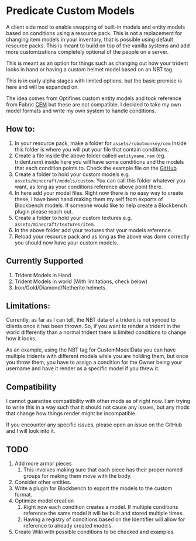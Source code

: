 # Predicate Custom Models

A client side mod to enable swapping of built-in models and entity models based on conditions using a resource pack. This is not a replacement for changing item models in your inventory, that is possible using default resource packs. This is meant to build on top of the vanilla systems and add more customizations completely optional of the people on a server.

This is meant as an option for things such as changing out how your trident looks in hand or having a custom helmet model based on an NBT tag.

This is in early alpha stages with limited options, but the basic premise is here and will be expanded on.

The idea comes from Optifines custom entity models and took reference from Fabric [CEM](https://www.curseforge.com/minecraft/mc-mods/custom-entity-models-cem) but these are not compatible.
I decided to take my own model formats and write my own system to handle conditions.
## How to:
1. In your resource pack, make a folder for `assets/robotmonkey/cem` Inside this folder is where you will put your file that contain conditions.
2. Create a file inside the above folder called `entityname.rem` (eg. trident.rem) inside here you will have some conditions and the models that each condition points to. Check the example file on the [GitHub](https://github.com/robotmonkey1000/PredicateEntityModels/tree/main/Test_Resource_Pack)
3. Create a folder to hold your custom models e.g. `assets/minecraft/models/custom`. You can call this folder whatever you want, as long as your conditions reference above point there.
4. In here add your model files. Right now there is no easy way to create these, I have been hand making them my self from exports of Blockbench models. If someone would like to help create a Blockbench plugin please reach out.
5. Create a folder to hold your custom textures e.g. `assets/minecraft/textures/item`.
6. In the above folder add your textures that your models reference.
7. Reload your resource pack and as long as the above was done correctly you should now have your custom models.

## Currently Supported 
1. Trident Models in Hand
2. Trident Models in world (With limitations, check below)
3. Iron/Gold/Diamond/Netherite helmets.


## Limitations:
Currently, as far as I can tell, the NBT data of a trident is not synced to clients once it has been thrown. So, if you want to render a trident in the world differently than a normal trident there is limited conditions to change how it looks.

As an example, using the NBT tag for CustomModelData you can have multiple tridents with different models while you are holding them, but once you throw them, you have to assign a condition for the Owner being your username and have it render as a specific model if you threw it.

## Compatibility

I cannot guarantee compatibility with other mods as of right now. I am trying to write this in a way such that it should not cause any issues, but any mods that change how things render might be incompatible.

If you encounter any specific issues, please open an issue on the GitHub and I will look into it.

## TODO

1. Add more armor pieces
   1. This involves making sure that each piece has their proper named groups for making them move with the body.
2. Consider other entities.
3. Write a plugin for Blockbench to export the models to the custom format.
4. Optimize model creation
   1. Right now each condition creates a model. If multiple conditions reference the same model it will be built and stored multiple times.
   2. Having a registry of conditions based on the Identifier will allow for reference to already created models.
5. Create Wiki with possible conditions to be checked and examples.
